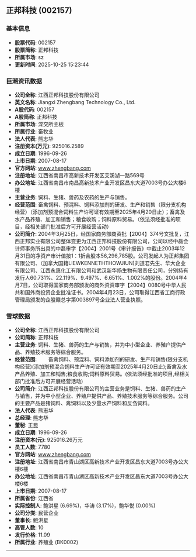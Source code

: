 ## 正邦科技 (002157)

### 基本信息

- **股票代码**: 002157
- **股票简称**: 正邦科技
- **所属市场**: sz
- **更新时间**: 2025-10-25 15:23:44

### 巨潮资讯数据

- **公司全称**: 江西正邦科技股份有限公司
- **英文名称**: Jiangxi Zhengbang Technology Co., Ltd.
- **A股代码**: 002157
- **A股简称**: 正邦科技
- **所属市场**: 深交所主板
- **所属行业**: 畜牧业
- **法人代表**: 熊志华
- **注册资本(万元)**: 925016.2589
- **成立日期**: 1996-09-26
- **上市日期**: 2007-08-17
- **官方网站**: www.zhengbang.com
- **注册地址**: 江西省南昌市高新技术开发区艾溪湖一路569号
- **办公地址**: 江西省南昌市南昌高新技术产业开发区昌东大道7003号办公大楼6楼
- **主营业务**: 饲料、生猪、兽药及农药的生产与销售。
- **经营范围**: 畜禽饲料、预混料、饲料添加剂的研发、生产和销售（限分支机构经营）（添加剂预混合饲料生产许可证有效期至2025年4月20日止）；畜禽及水产品养殖、加工和销售；粮食收购；饲料原料贸易。（依法须经批准的项目，经相关部门批准后方可开展经营活动）
- **公司简介**: 2004年3月25日，经国家商务部商资批【2004】374号文批复，江西正邦实业有限公司整体变更为江西正邦科技股份有限公司，公司以经中磊会计师事务所出具的中磊审字【2004】2001号《审计报告》中截止2003年12月31日的净资产审计值按1：1折合股本56,296,785股。公司发起人为正邦集团有限公司、（加拿大国籍LIEWKENNETHTHOWJIUN)刘道君先生、华大企业有限公司、江西永惠化工有限公司和武汉新华扬生物有限责任公司，分别持有发行人60.731%、22.119%、9.497%、6.651%、1.002%的股份。2004年4月7日，公司取得国家商务部颁发的商外资资审字【2004】0080号中华人民共和国外商投资企业批准证书。2004年4月23日，公司取得江西省工商行政管理局颁发的企股赣总字第003897号企业法人营业执照。

### 雪球数据

- **公司全称**: 江西正邦科技股份有限公司
- **公司简称**: 正邦科技
- **主营业务**: 饲料、生猪、兽药的生产与销售，并为中小型企业、养殖户提供产品、养殖技术服务等综合服务。
- **经营范围**: 　　畜禽饲料、预混料、饲料添加剂的研发、生产和销售(限分支机构经营)(添加剂预混合饲料生产许可证有效期至2025年4月20日止);畜禽及水产品养殖、加工和销售;粮食收购;饲料原料贸易。(依法须经批准的项目,经相关部门批准后方可开展经营活动)
- **公司简介**: 江西正邦科技股份有限公司的主营业务是饲料、生猪、兽药的生产与销售，并为中小型企业、养殖户提供产品、养殖技术服务等综合服务。公司的主要产品是猪饲料、禽饲料以及少量水产饲料和反刍饲料。
- **法人代表**: 熊志华
- **总经理**: 熊志华
- **董秘**: 王昆
- **成立日期**: 1996-09-26
- **注册资本(元)**: 925016.26万元
- **员工人数**: 7780
- **官方网站**: www.zhengbang.com
- **注册地址**: 江西省南昌市青山湖区高新技术产业开发区昌东大道7003号办公大楼6楼
- **办公地址**: 江西省南昌市青山湖区高新技术产业开发区昌东大道7003号办公大楼6楼
- **上市日期**: 2007-08-17
- **所属省份**: 江西省
- **实际控制人**: 鲍洪星 (6.69%)，华涛 (3.17%)，鲍华悦 (0.00%)
- **公司分类**: 民营企业
- **董事长**: 鲍洪星
- **高管人数**: 10
- **发行价格**: 11.09
- **所属行业**: 养殖业 (BK0002)

---